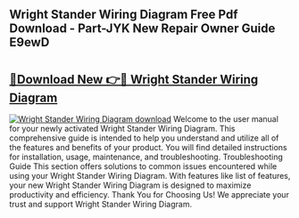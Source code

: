 ## Wright Stander Wiring Diagram Free Pdf Download - Part-JYK New Repair Owner Guide E9ewD

# <h2><a href="http://dftmris.blite.top/?on=Wright+Stander+Wiring+Diagram">🔗Download New 👉🔴 Wright Stander Wiring Diagram</a></h2>

[![Wright Stander Wiring Diagram download](https://i.imgur.com/lujVjoI.png)](http://dftmris.blite.top/?on=Wright+Stander+Wiring+Diagram)
Welcome to the user manual for your newly activated Wright Stander Wiring Diagram. This comprehensive guide is intended to help you understand and utilize all of the features and benefits of your product. You will find detailed instructions for installation, usage, maintenance, and troubleshooting. Troubleshooting Guide This section offers solutions to common issues encountered while using your Wright Stander Wiring Diagram. With features like list of features, your new Wright Stander Wiring Diagram is designed to maximize productivity and efficiency. Thank You for Choosing Us! We appreciate your trust and support Wright Stander Wiring Diagram.
